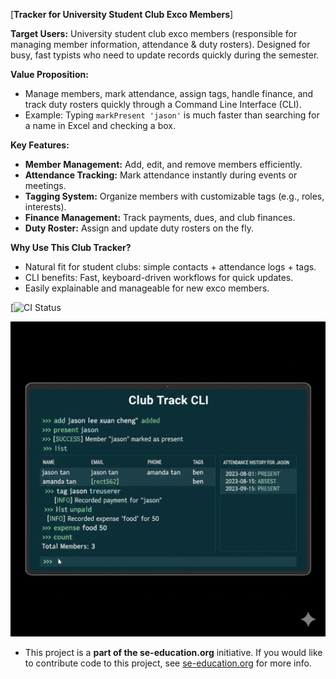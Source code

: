 [**Tracker for University Student Club Exco Members**]

**Target Users:** University student club exco members (responsible for managing member information, attendance & duty rosters). Designed for busy, fast typists who need to update records quickly during the semester.

**Value Proposition:**
- Manage members, mark attendance, assign tags, handle finance, and track duty rosters quickly through a Command Line Interface (CLI).
- Example: Typing `markPresent 'jason'` is much faster than searching for a name in Excel and checking a box.

**Key Features:**
- **Member Management:** Add, edit, and remove members efficiently.
- **Attendance Tracking:** Mark attendance instantly during events or meetings.
- **Tagging System:** Organize members with customizable tags (e.g., roles, interests).
- **Finance Management:** Track payments, dues, and club finances.
- **Duty Roster:** Assign and update duty rosters on the fly.

**Why Use This Club Tracker?**
- Natural fit for student clubs: simple contacts + attendance logs + tags.
- CLI benefits: Fast, keyboard-driven workflows for quick updates.
- Easily explainable and manageable for new exco members.

[![CI Status](https://github.com/AY2526S1-CS2103T-W10-4/tp)

![Ui](docs/images/UI-ClubTrack.png)

* This project is a **part of the se-education.org** initiative. If you would like to contribute code to this project, see [se-education.org](https://se-education.org/#contributing-to-se-edu) for more info.
